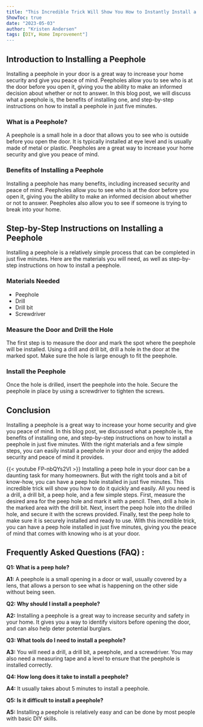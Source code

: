 ```yaml
---
title: "This Incredible Trick Will Show You How to Instantly Install a Peep Hole in Just 5 Minutes!"
ShowToc: true 
date: "2023-05-03"
author: "Kristen Andersen" 
tags: [DIY, Home Improvement"]
---
```

## Introduction to Installing a Peephole

Installing a peephole in your door is a great way to increase your home security and give you peace of mind. Peepholes allow you to see who is at the door before you open it, giving you the ability to make an informed decision about whether or not to answer. In this blog post, we will discuss what a peephole is, the benefits of installing one, and step-by-step instructions on how to install a peephole in just five minutes. 

### What is a Peephole?

A peephole is a small hole in a door that allows you to see who is outside before you open the door. It is typically installed at eye level and is usually made of metal or plastic. Peepholes are a great way to increase your home security and give you peace of mind. 

### Benefits of Installing a Peephole

Installing a peephole has many benefits, including increased security and peace of mind. Peepholes allow you to see who is at the door before you open it, giving you the ability to make an informed decision about whether or not to answer. Peepholes also allow you to see if someone is trying to break into your home. 

## Step-by-Step Instructions on Installing a Peephole 

Installing a peephole is a relatively simple process that can be completed in just five minutes. Here are the materials you will need, as well as step-by-step instructions on how to install a peephole. 

### Materials Needed

- Peephole
- Drill
- Drill bit
- Screwdriver

### Measure the Door and Drill the Hole

The first step is to measure the door and mark the spot where the peephole will be installed. Using a drill and drill bit, drill a hole in the door at the marked spot. Make sure the hole is large enough to fit the peephole. 

### Install the Peephole

Once the hole is drilled, insert the peephole into the hole. Secure the peephole in place by using a screwdriver to tighten the screws. 

## Conclusion 

Installing a peephole is a great way to increase your home security and give you peace of mind. In this blog post, we discussed what a peephole is, the benefits of installing one, and step-by-step instructions on how to install a peephole in just five minutes. With the right materials and a few simple steps, you can easily install a peephole in your door and enjoy the added security and peace of mind it provides.

{{< youtube FP-nbQYs2VI >}} 
Installing a peep hole in your door can be a daunting task for many homeowners. But with the right tools and a bit of know-how, you can have a peep hole installed in just five minutes. This incredible trick will show you how to do it quickly and easily. All you need is a drill, a drill bit, a peep hole, and a few simple steps. First, measure the desired area for the peep hole and mark it with a pencil. Then, drill a hole in the marked area with the drill bit. Next, insert the peep hole into the drilled hole, and secure it with the screws provided. Finally, test the peep hole to make sure it is securely installed and ready to use. With this incredible trick, you can have a peep hole installed in just five minutes, giving you the peace of mind that comes with knowing who is at your door.

## Frequently Asked Questions (FAQ) :
**Q1: What is a peep hole?**

**A1:** A peephole is a small opening in a door or wall, usually covered by a lens, that allows a person to see what is happening on the other side without being seen. 

**Q2: Why should I install a peephole?**

**A2:** Installing a peephole is a great way to increase security and safety in your home. It gives you a way to identify visitors before opening the door, and can also help deter potential burglars. 

**Q3: What tools do I need to install a peephole?**

**A3:** You will need a drill, a drill bit, a peephole, and a screwdriver. You may also need a measuring tape and a level to ensure that the peephole is installed correctly. 

**Q4: How long does it take to install a peephole?**

**A4:** It usually takes about 5 minutes to install a peephole. 

**Q5: Is it difficult to install a peephole?**

**A5:** Installing a peephole is relatively easy and can be done by most people with basic DIY skills.





